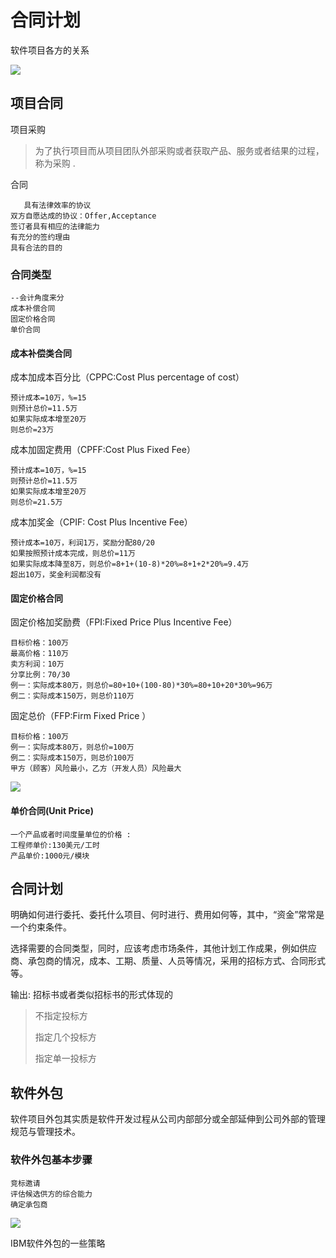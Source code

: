 # 合同计划

软件项目各方的关系

![](https://raw.githubusercontent.com/ZanderZhao/images/master/img2019/20191115082918.png)



## 项目合同

 项目采购

> 为了执行项目而从项目团队外部采购或者获取产品、服务或者结果的过程，称为采购 .

 合同

```
   具有法律效率的协议
双方自愿达成的协议：Offer,Acceptance
签订者具有相应的法律能力
有充分的签约理由
具有合法的目的

```

### 合同类型

```
--会计角度来分
成本补偿合同
固定价格合同
单价合同
```

#### 成本补偿类合同

成本加成本百分比（CPPC:Cost Plus percentage of cost）

```
预计成本=10万，%=15
则预计总价=11.5万
如果实际成本增至20万
则总价=23万
```

成本加固定费用（CPFF:Cost Plus Fixed Fee）

```
预计成本=10万，%=15
则预计总价=11.5万
如果实际成本增至20万
则总价=21.5万
```

成本加奖金（CPIF: Cost Plus Incentive Fee）

```
预计成本=10万，利润1万，奖励分配80/20
如果按照预计成本完成，则总价=11万
如果实际成本降至8万，则总价=8+1+(10-8)*20%=8+1+2*20%=9.4万
超出10万，奖金利润都没有
```



#### 固定价格合同

固定价格加奖励费（FPI:Fixed Price Plus Incentive Fee）

```
目标价格：100万
最高价格：110万
卖方利润：10万
分享比例：70/30
例一：实际成本80万，则总价=80+10+(100-80)*30%=80+10+20*30%=96万
例二：实际成本150万，则总价110万

```



固定总价（FFP:Firm Fixed Price ）

```
目标价格：100万
例一：实际成本80万，则总价=100万
例二：实际成本150万，则总价100万
甲方（顾客）风险最小，乙方（开发人员）风险最大
```







![](https://raw.githubusercontent.com/ZanderZhao/images/master/img2019/20191115085937.png)



#### 单价合同(Unit Price)

```
一个产品或者时间度量单位的价格 :
工程师单价:130美元/工时
产品单价:1000元/模块

```





## 合同计划

明确如何进行委托、委托什么项目、何时进行、费用如何等，其中，“资金”常常是一个约束条件。

选择需要的合同类型，同时，应该考虑市场条件，其他计划工作成果，例如供应商、承包商的情况，成本、工期、质量、人员等情况，采用的招标方式、合同形式等。

输出: 招标书或者类似招标书的形式体现的 

> 不指定投标方
>
> 指定几个投标方
>
> 指定单一投标方





## 软件外包

  软件项目外包其实质是软件开发过程从公司内部部分或全部延伸到公司外部的管理规范与管理技术。 



### 软件外包基本步骤

```
竞标邀请 
评估候选供方的综合能力 
确定承包商
```



![](https://raw.githubusercontent.com/ZanderZhao/images/master/img2019/20191115091341.png)

IBM软件外包的一些策略





























